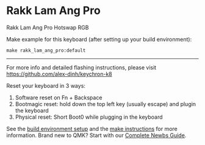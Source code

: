 # Rakk Lam Ang Pro

Rakk Lam Ang Pro Hotswap RGB

Make example for this keyboard (after setting up your build environment):

    make rakk_lam_ang_pro:default

* * *
For more info and detailed flashing instructions, please visit https://github.com/alex-dinh/keychron-k8

Reset your keyboard in 3 ways:
<ol>
<li>Software reset on Fn + Backspace</li>
<li>Bootmagic reset: hold down the top left key (usually escape) and plugin the keyboard</li>
<li>Physical reset: Short Boot0 while plugging in the keyboard</li>
</ol>

See the [build environment setup](https://docs.qmk.fm/#/getting_started_build_tools) and the [make instructions](https://docs.qmk.fm/#/getting_started_make_guide) for more information. Brand new to QMK? Start with our [Complete Newbs Guide](https://docs.qmk.fm/#/newbs).
